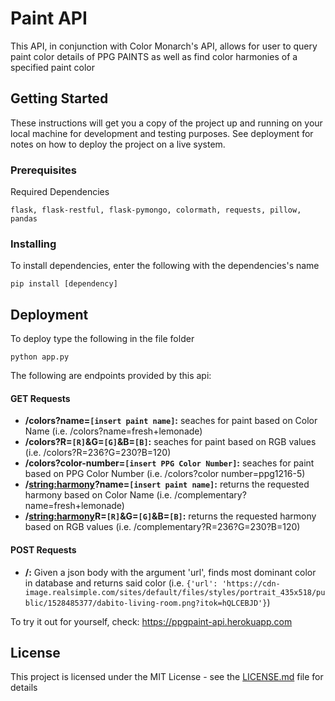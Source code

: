 # Paint API

This API, in conjunction with Color Monarch's API, allows for user to query paint color details of PPG PAINTS as well as find color harmonies of a specified paint color


## Getting Started

These instructions will get you a copy of the project up and running on your local machine for development and testing purposes. See deployment for notes on how to deploy the project on a live system.

### Prerequisites

Required Dependencies

```
flask, flask-restful, flask-pymongo, colormath, requests, pillow, pandas
```


### Installing

To install dependencies, enter the following with the dependencies's name

```
pip install [dependency]
```

## Deployment
To deploy type the following in the file folder

```
python app.py
```
The following are endpoints provided by this api: 

#### GET Requests
* __/colors?name=`[insert paint name]`:__ seaches for paint based on Color Name  (i.e. /colors?name=fresh+lemonade)
* __/colors?R=`[R]`&G=`[G]`&B=`[B]`:__ seaches for paint based on RGB values (i.e. /colors?R=236?G=230?B=120)
* __/colors?color-number=`[insert PPG Color Number]`:__ seaches for paint based on PPG Color Number (i.e. /colors?color number=ppg1216-5)
* __/<string:harmony>?name=`[insert paint name]`:__ returns the requested harmony based on Color Name (i.e. /complementary?name=fresh+lemonade)
* __/<string:harmony>R=`[R]`&G=`[G]`&B=`[B]`:__ returns the requested harmony based on RGB values (i.e. /complementary?R=236?G=230?B=120)

#### POST Requests
* __/:__ Given a json body with the argument 'url', finds most dominant color in database and returns said color (i.e. `{'url': 'https://cdn-image.realsimple.com/sites/default/files/styles/portrait_435x518/public/1528485377/dabito-living-room.png?itok=hQLCEBJD'}`)

To try it out for yourself, check: https://ppgpaint-api.herokuapp.com
## License

This project is licensed under the MIT License - see the [LICENSE.md](LICENSE.md) file for details
